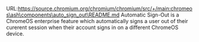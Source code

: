 URL:https://source.chromium.org/chromium/chromium/src/+/main:chromeos\ash\components\auto_sign_out\README.md
Automatic Sign-Out is a ChromeOS enterprise feature which automatically signs a user out of their curerent session when their account signs in on a different ChromeOS device.